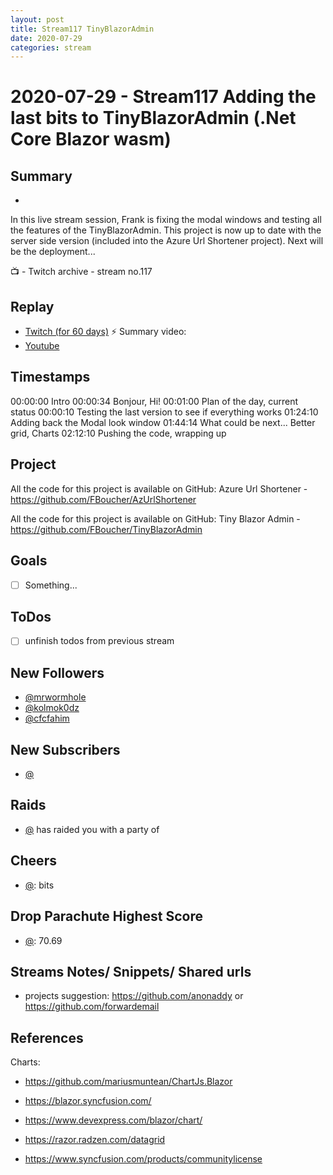 ```yaml
---
layout: post
title: Stream117 TinyBlazorAdmin
date: 2020-07-29
categories: stream
---
```



# 2020-07-29 - Stream117 Adding the last bits to TinyBlazorAdmin (.Net Core Blazor wasm) 

## Summary
-

In this live stream session, Frank is fixing the modal windows and testing all the features of the TinyBlazorAdmin. This project is now up to date with the server side version (included into the Azure Url Shortener project). Next will be the deployment...

📺 - Twitch archive - stream no.117

## Replay


- [Twitch (for 60 days)](https://www.twitch.tv/videos/)
⚡ Summary video:
- [Youtube](https://youtu.be/bDMmy4yi6lo)


## Timestamps


00:00:00 Intro
00:00:34 Bonjour, Hi!
00:01:00 Plan of the day, current status
00:00:10 Testing the last version to see if everything works
01:24:10 Adding back the Modal look window
01:44:14 What could be next... Better grid, Charts
02:12:10 Pushing the code, wrapping up


Project
-------

All the code for this project is available on GitHub: Azure Url Shortener - https://github.com/FBoucher/AzUrlShortener

All the code for this project is available on GitHub: Tiny Blazor Admin - https://github.com/FBoucher/TinyBlazorAdmin


Goals
-----

- [ ] Something...



ToDos
-----
- [ ] unfinish todos from previous stream


New Followers
-------------

- [@mrwormhole](https://www.twitch.tv/mrwormhole)
- [@kolmok0dz](https://www.twitch.tv/kolmok0dz)
- [@cfcfahim](https://www.twitch.tv/cfcfahim)


New Subscribers
---------------

- [@](https://www.twitch.tv/)


Raids
------

- [@](https://www.twitch.tv/) has raided you with a party of 



Cheers
------

- [@](https://www.twitch.tv/):  bits


Drop Parachute Highest Score
----------------------------

- [@](https://www.twitch.tv/):  70.69



Streams Notes/ Snippets/ Shared urls
-----------------------------------

- projects suggestion: https://github.com/anonaddy or https://github.com/forwardemail


References
----------

Charts:
- https://github.com/mariusmuntean/ChartJs.Blazor
- https://blazor.syncfusion.com/
- https://www.devexpress.com/blazor/chart/  <OSS license>
- https://razor.radzen.com/datagrid

- https://www.syncfusion.com/products/communitylicense
